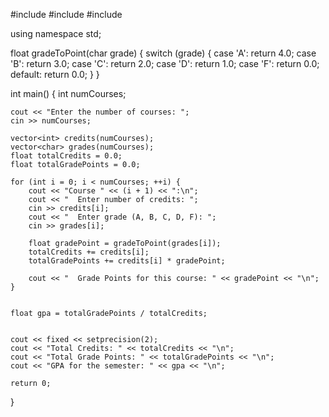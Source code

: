 #include <iostream>
#include <vector>
#include <iomanip>

using namespace std;

float gradeToPoint(char grade) {
    switch (grade) {
        case 'A': return 4.0;
        case 'B': return 3.0;
        case 'C': return 2.0;
        case 'D': return 1.0;
        case 'F': return 0.0;
        default: return 0.0; 
    }
}

int main() {
    int numCourses;
    
    cout << "Enter the number of courses: ";
    cin >> numCourses;
    
    vector<int> credits(numCourses);
    vector<char> grades(numCourses);
    float totalCredits = 0.0;
    float totalGradePoints = 0.0;
    
    for (int i = 0; i < numCourses; ++i) {
        cout << "Course " << (i + 1) << ":\n";
        cout << "  Enter number of credits: ";
        cin >> credits[i];
        cout << "  Enter grade (A, B, C, D, F): ";
        cin >> grades[i];
        
        float gradePoint = gradeToPoint(grades[i]);
        totalCredits += credits[i];
        totalGradePoints += credits[i] * gradePoint;
        
        cout << "  Grade Points for this course: " << gradePoint << "\n";
    }
    

    float gpa = totalGradePoints / totalCredits;
    
    
    cout << fixed << setprecision(2); 
    cout << "Total Credits: " << totalCredits << "\n";
    cout << "Total Grade Points: " << totalGradePoints << "\n";
    cout << "GPA for the semester: " << gpa << "\n";
    
    return 0;
}
